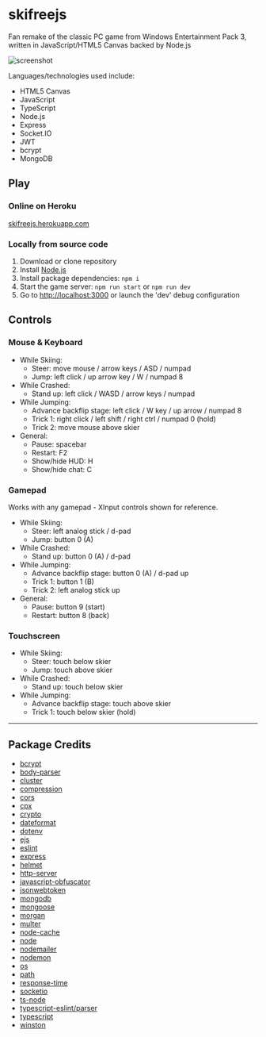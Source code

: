 # skifreejs
Fan remake of the classic PC game from Windows Entertainment Pack 3, written in JavaScript/HTML5 Canvas backed by Node.js

![screenshot](https://user-images.githubusercontent.com/1410481/107723050-3be67380-6cae-11eb-9cf6-32e21a840cb4.png)

Languages/technologies used include:
- HTML5 Canvas
- JavaScript
- TypeScript
- Node.js
- Express
- Socket.IO
- JWT
- bcrypt
- MongoDB

## Play

### Online on Heroku
[skifreejs.herokuapp.com](https://skifreejs.herokuapp.com/)

### Locally from source code
1. Download or clone repository
2. Install [Node.js](https://nodejs.org/en/)
3. Install package dependencies: ```npm i```
4. Start the game server: ```npm run start``` or ```npm run dev```
5. Go to [http://localhost:3000](http://localhost:3000/) or launch the 'dev' debug configuration

## Controls
### Mouse & Keyboard
- While Skiing:
    - Steer: move mouse / arrow keys / ASD / numpad
    - Jump: left click / up arrow key / W / numpad 8
- While Crashed:
    - Stand up: left click / WASD / arrow keys / numpad
- While Jumping:
    - Advance backflip stage: left click / W key / up arrow / numpad 8
    - Trick 1: right click / left shift / right ctrl / numpad 0 (hold)
    - Trick 2: move mouse above skier
- General:
    - Pause: spacebar
    - Restart: F2
    - Show/hide HUD: H
    - Show/hide chat: C

### Gamepad
Works with any gamepad - XInput controls shown for reference.
- While Skiing:
    - Steer: left analog stick / d-pad
    - Jump: button 0 (A)
- While Crashed:
    - Stand up: button 0 (A) / d-pad
- While Jumping:
    - Advance backflip stage: button 0 (A) / d-pad up
    - Trick 1: button 1 (B)
    - Trick 2: left analog stick up
- General:
    - Pause: button 9 (start)
    - Restart: button 8 (back)

### Touchscreen
- While Skiing:
    - Steer: touch below skier
    - Jump: touch above skier
- While Crashed:
    - Stand up: touch below skier
- While Jumping:
    - Advance backflip stage: touch above skier
    - Trick 1: touch below skier (hold)

---

## Package Credits
- [bcrypt](https://github.com/kelektiv/node.bcrypt.js)
- [body-parser](https://github.com/expressjs/body-parser)
- [cluster](https://github.com/LearnBoost/cluster)
- [compression](https://github.com/expressjs/compression)
- [cors](https://github.com/expressjs/cors)
- [cpx](https://github.com/mysticatea/cpx)
- [crypto](https://github.com/nodejs/node/blob/master/doc/api/crypto.md)
- [dateformat](https://github.com/felixge/node-dateformat)
- [dotenv](https://github.com/motdotla/dotenv)
- [ejs](https://github.com/mde/ejs)
- [eslint](https://github.com/eslint/eslint)
- [express](https://github.com/expressjs/express)
- [helmet](https://github.com/helmetjs/helmet)
- [http-server](https://github.com/http-party/http-server)
- [javascript-obfuscator](https://github.com/javascript-obfuscator/javascript-obfuscator)
- [jsonwebtoken](https://github.com/auth0/node-jsonwebtoken)
- [mongodb](https://github.com/mongodb/node-mongodb-native)
- [mongoose](https://github.com/Automattic/mongoose)
- [morgan](https://github.com/expressjs/morgan)
- [multer](https://github.com/expressjs/multer)
- [node-cache](https://github.com/node-cache/node-cache)
- [node](https://nodejs.org/en/)
- [nodemailer](https://github.com/nodemailer/nodemailer)
- [nodemon](https://github.com/remy/nodemon)
- [os](https://nodejs.org/api/os.html)
- [path](https://github.com/jinder/path)
- [response-time](https://github.com/expressjs/response-time)
- [socketio](https://github.com/socketio/socket.io)
- [ts-node](https://github.com/TypeStrong/ts-node)
- [typescript-eslint/parser](https://github.com/typescript-eslint/typescript-eslint)
- [typescript](https://github.com/Microsoft/TypeScript)
- [winston](https://github.com/winstonjs/winston)
